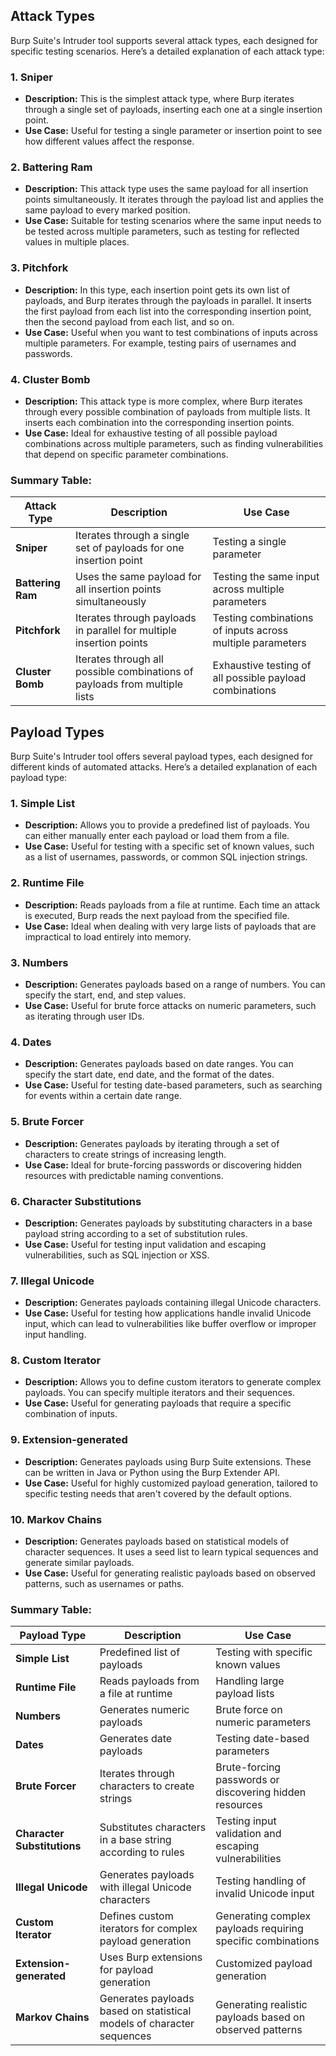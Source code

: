 
## Attack Types
Burp Suite's Intruder tool supports several attack types, each designed for specific testing scenarios. Here’s a detailed explanation of each attack type:
### 1. **Sniper**

- **Description:** This is the simplest attack type, where Burp iterates through a single set of payloads, inserting each one at a single insertion point.
- **Use Case:** Useful for testing a single parameter or insertion point to see how different values affect the response.

### 2. **Battering Ram**

- **Description:** This attack type uses the same payload for all insertion points simultaneously. It iterates through the payload list and applies the same payload to every marked position.
- **Use Case:** Suitable for testing scenarios where the same input needs to be tested across multiple parameters, such as testing for reflected values in multiple places.

### 3. **Pitchfork**

- **Description:** In this type, each insertion point gets its own list of payloads, and Burp iterates through the payloads in parallel. It inserts the first payload from each list into the corresponding insertion point, then the second payload from each list, and so on.
- **Use Case:** Useful when you want to test combinations of inputs across multiple parameters. For example, testing pairs of usernames and passwords.

### 4. **Cluster Bomb**

- **Description:** This attack type is more complex, where Burp iterates through every possible combination of payloads from multiple lists. It inserts each combination into the corresponding insertion points.
- **Use Case:** Ideal for exhaustive testing of all possible payload combinations across multiple parameters, such as finding vulnerabilities that depend on specific parameter combinations.

### Summary Table:

|Attack Type|Description|Use Case|
|---|---|---|
|**Sniper**|Iterates through a single set of payloads for one insertion point|Testing a single parameter|
|**Battering Ram**|Uses the same payload for all insertion points simultaneously|Testing the same input across multiple parameters|
|**Pitchfork**|Iterates through payloads in parallel for multiple insertion points|Testing combinations of inputs across multiple parameters|
|**Cluster Bomb**|Iterates through all possible combinations of payloads from multiple lists|Exhaustive testing of all possible payload combinations|

## Payload Types
Burp Suite's Intruder tool offers several payload types, each designed for different kinds of automated attacks. Here’s a detailed explanation of each payload type:

### 1. **Simple List**

- **Description:** Allows you to provide a predefined list of payloads. You can either manually enter each payload or load them from a file.
- **Use Case:** Useful for testing with a specific set of known values, such as a list of usernames, passwords, or common SQL injection strings.

### 2. **Runtime File**

- **Description:** Reads payloads from a file at runtime. Each time an attack is executed, Burp reads the next payload from the specified file.
- **Use Case:** Ideal when dealing with very large lists of payloads that are impractical to load entirely into memory.

### 3. **Numbers**

- **Description:** Generates payloads based on a range of numbers. You can specify the start, end, and step values.
- **Use Case:** Useful for brute force attacks on numeric parameters, such as iterating through user IDs.

### 4. **Dates**

- **Description:** Generates payloads based on date ranges. You can specify the start date, end date, and the format of the dates.
- **Use Case:** Useful for testing date-based parameters, such as searching for events within a certain date range.

### 5. **Brute Forcer**

- **Description:** Generates payloads by iterating through a set of characters to create strings of increasing length.
- **Use Case:** Ideal for brute-forcing passwords or discovering hidden resources with predictable naming conventions.

### 6. **Character Substitutions**

- **Description:** Generates payloads by substituting characters in a base payload string according to a set of substitution rules.
- **Use Case:** Useful for testing input validation and escaping vulnerabilities, such as SQL injection or XSS.

### 7. **Illegal Unicode**

- **Description:** Generates payloads containing illegal Unicode characters.
- **Use Case:** Useful for testing how applications handle invalid Unicode input, which can lead to vulnerabilities like buffer overflow or improper input handling.

### 8. **Custom Iterator**

- **Description:** Allows you to define custom iterators to generate complex payloads. You can specify multiple iterators and their sequences.
- **Use Case:** Useful for generating payloads that require a specific combination of inputs.

### 9. **Extension-generated**

- **Description:** Generates payloads using Burp Suite extensions. These can be written in Java or Python using the Burp Extender API.
- **Use Case:** Useful for highly customized payload generation, tailored to specific testing needs that aren't covered by the default options.

### 10. **Markov Chains**

- **Description:** Generates payloads based on statistical models of character sequences. It uses a seed list to learn typical sequences and generate similar payloads.
- **Use Case:** Useful for generating realistic payloads based on observed patterns, such as usernames or paths.

### Summary Table:

|Payload Type|Description|Use Case|
|---|---|---|
|**Simple List**|Predefined list of payloads|Testing with specific known values|
|**Runtime File**|Reads payloads from a file at runtime|Handling large payload lists|
|**Numbers**|Generates numeric payloads|Brute force on numeric parameters|
|**Dates**|Generates date payloads|Testing date-based parameters|
|**Brute Forcer**|Iterates through characters to create strings|Brute-forcing passwords or discovering hidden resources|
|**Character Substitutions**|Substitutes characters in a base string according to rules|Testing input validation and escaping vulnerabilities|
|**Illegal Unicode**|Generates payloads with illegal Unicode characters|Testing handling of invalid Unicode input|
|**Custom Iterator**|Defines custom iterators for complex payload generation|Generating complex payloads requiring specific combinations|
|**Extension-generated**|Uses Burp extensions for payload generation|Customized payload generation|
|**Markov Chains**|Generates payloads based on statistical models of character sequences|Generating realistic payloads based on observed patterns|